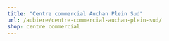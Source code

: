 ```yaml
---
title: "Centre commercial Auchan Plein Sud"
url: /aubiere/centre-commercial-auchan-plein-sud/
shop: centre commercial
---
```


